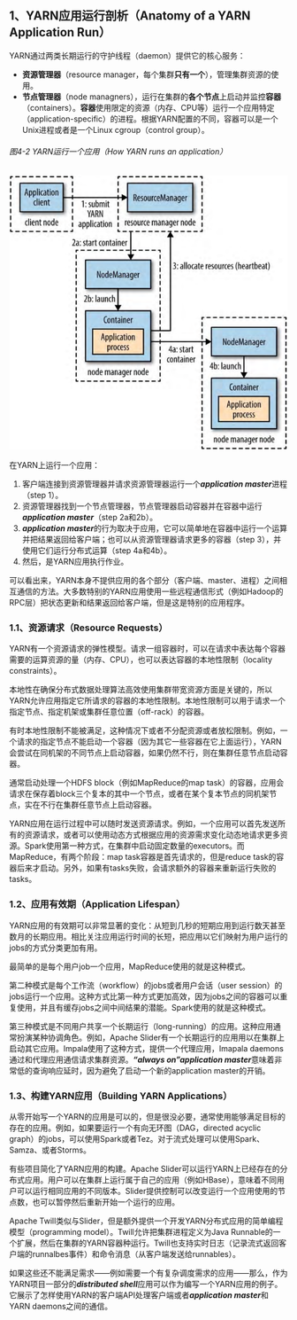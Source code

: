## 1、YARN应用运行剖析（Anatomy of a YARN Application Run）

YARN通过两类长期运行的守护线程（daemon）提供它的核心服务：

* **资源管理器**（resource manager，每个集群**只有一个**），管理集群资源的使用。
* **节点管理器**（node managners），运行在集群的**各个节点**上启动并监控**容器**（containers）。**容器**使用限定的资源（内存、CPU等）运行一个应用特定（application-specific）的进程。根据YARN配置的不同，容器可以是一个Unix进程或者是一个Linux cgroup（control group）。

###### 图4-2 YARN运行一个应用（How YARN runs an application）

![](/assets/howyarnranapp.png)

在YARN上运行一个应用：

1. 客户端连接到资源管理器并请求资源管理器运行一个***application master***进程（step 1）。
2. 资源管理器找到一个节点管理器，节点管理器启动容器并在容器中运行***application master***（step 2a和2b）。
3. ***application master***的行为取决于应用，它可以简单地在容器中运行一个运算并把结果返回给客户端；也可以从资源管理器请求更多的容器（step 3），并使用它们运行分布式运算（step 4a和4b）。
4. 然后，是YARN应用执行作业。

可以看出来，YARN本身不提供应用的各个部分（客户端、master、进程）之间相互通信的方法。大多数特别的YARN应用使用一些远程通信形式（例如Hadoop的RPC层）把状态更新和结果返回给客户端，但是这是特别的应用程序。

### 1.1、资源请求（Resource Requests）

YARN有一个资源请求的弹性模型。请求一组容器时，可以在请求中表达每个容器需要的运算资源的量（内存、CPU），也可以表达容器的本地性限制（locality constraints）。

本地性在确保分布式数据处理算法高效使用集群带宽资源方面是关键的，所以YARN允许应用指定它所请求的容器的本地性限制。本地性限制可以用于请求一个指定节点、指定机架或集群任意位置（off-rack）的容器。

有时本地性限制不能被满足，这种情况下或者不分配资源或者放松限制。例如，一个请求的指定节点不能启动一个容器（因为其它一些容器在它上面运行），YARN会尝试在同机架的不同节点上启动容器，如果仍然不行，则在集群任意节点启动容器。

通常启动处理一个HDFS block（例如MapReduce的map task）的容器，应用会请求在保存着block三个复本的其中一个节点，或者在某个复本节点的同机架节点，实在不行在集群任意节点上启动容器。

YARN应用在运行过程中可以随时发送资源请求。例如，一个应用可以首先发送所有的资源请求，或者可以使用动态方式根据应用的资源需求变化动态地请求更多资源。Spark使用第一种方式，在集群中启动固定数量的executors。而MapReduce，有两个阶段：map task容器是首先请求的，但是reduce task的容器后来才启动。另外，如果有tasks失败，会请求额外的容器来重新运行失败的tasks。

### 1.2、应用有效期（Application Lifespan）

YARN应用的有效期可以非常显著的变化：从短到几秒的短期应用到运行数天甚至数月的长期应用。相比关注应用运行时间的长短，把应用以它们映射为用户运行的jobs的方式分类更加有用。

最简单的是每个用户job一个应用，MapReduce使用的就是这种模式。

第二种模式是每个工作流（workflow）的jobs或者用户会话（user session）的jobs运行一个应用。这种方式比第一种方式更加高效，因为jobs之间的容器可以重复使用，并且有缓存jobs之间中间结果的潜能。Spark使用的就是这种模式。

第三种模式是不同用户共享一个长期运行（long-running）的应用。这种应用通常扮演某种协调角色。例如，Apache Slider有一个长期运行的应用用以在集群上启动其它应用。Impala使用了这种方式，提供一个代理应用，Imapala daemons通过和代理应用通信请求集群资源。***“always on”application master***意味着非常低的查询响应延时，因为避免了启动一个新的application master的开销。

### 1.3、构建YARN应用（Building YARN Applications）

从零开始写一个YARN的应用是可以的，但是很没必要，通常使用能够满足目标的存在的应用。例如，如果要运行一个有向无环图（DAG，directed acyclic graph）的jobs，可以使用Spark或者Tez。对于流式处理可以使用Spark、Samza、或者Storms。

有些项目简化了YARN应用的构建。Apache Slider可以运行YARN上已经存在的分布式应用。用户可以在集群上运行属于自己的应用（例如HBase），意味着不同用户可以运行相同应用的不同版本。Slider提供控制可以改变运行一个应用使用的节点数，也可以暂停然后重新开始一个运行的应用。

Apache Twill类似与Slider，但是额外提供一个开发YARN分布式应用的简单编程模型（programming model）。Twill允许把集群进程定义为Java Runnable的一个扩展，然后在集群的YARN容器种运行。Twill也支持实时日志（记录流式返回客户端的runnalbes事件）和命令消息（从客户端发送给runnables）。

如果这些还不能满足需求——例如需要一个有复杂调度需求的应用——那么，作为YARN项目一部分的***distributed shell***应用可以作为编写一个YARN应用的例子。它展示了怎样使用YARN的客户端API处理客户端或者***application master***和YARN daemons之间的通信。